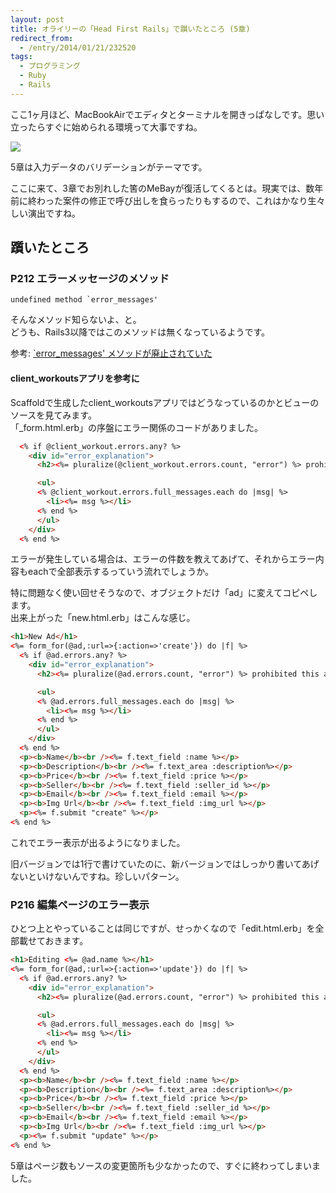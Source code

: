 ```yaml
---
layout: post
title: オライリーの「Head First Rails」で躓いたところ (5章)
redirect_from: 
  - /entry/2014/01/21/232520
tags:
  - プログラミング
  - Ruby
  - Rails
---
```


ここ1ヶ月ほど、MacBookAirでエディタとターミナルを開きっぱなしです。思い立ったらすぐに始められる環境って大事ですね。

<a href="https://www.amazon.co.jp/First-Rails-%E2%80%95%E9%A0%AD%E3%81%A8%E3%81%8B%E3%82%89%E3%81%A0%E3%81%A7%E8%A6%9A%E3%81%88%E3%82%8BRails%E3%81%AE%E5%9F%BA%E6%9C%AC-David-Griffiths/dp/4873114381/ref=as_li_ss_il?ie=UTF8&qid=1515597257&sr=8-1&keywords=Head+First+Rails&linkCode=li2&tag=honeniq0b-22&linkId=0d1e55c54cbc1109c0515719c8f0bb33" target="_blank"><img border="0" src="//ws-fe.amazon-adsystem.com/widgets/q?_encoding=UTF8&ASIN=4873114381&Format=_SL160_&ID=AsinImage&MarketPlace=JP&ServiceVersion=20070822&WS=1&tag=honeniq0b-22" ></a><img src="https://ir-jp.amazon-adsystem.com/e/ir?t=honeniq0b-22&l=li2&o=9&a=4873114381" width="1" height="1" border="0" alt="" style="border:none !important; margin:0px !important;" />

5章は入力データのバリデーションがテーマです。

ここに来て、3章でお別れした筈のMeBayが復活してくるとは。現実では、数年前に終わった案件の修正で呼び出しを食らったりもするので、これはかなり生々しい演出ですね。


## 躓いたところ

### P212 エラーメッセージのメソッド

```
undefined method `error_messages'
```

そんなメソッド知らないよ、と。  
どうも、Rails3以降ではこのメソッドは無くなっているようです。

参考: [`error_messages' メソッドが廃止されていた](http://ameblo.jp/bewasbeen/entry-11468517401.html)

#### client_workoutsアプリを参考に

Scaffoldで生成したclient_workoutsアプリではどうなっているのかとビューのソースを見てみます。  
「_form.html.erb」の序盤にエラー関係のコードがありました。

```html
  <% if @client_workout.errors.any? %>
    <div id="error_explanation">
      <h2><%= pluralize(@client_workout.errors.count, "error") %> prohibited this client_workout from being saved:</h2>

      <ul>
      <% @client_workout.errors.full_messages.each do |msg| %>
        <li><%= msg %></li>
      <% end %>
      </ul>
    </div>
  <% end %>
```

エラーが発生している場合は、エラーの件数を教えてあげて、それからエラー内容もeachで全部表示するっていう流れでしょうか。

特に問題なく使い回せそうなので、オブジェクトだけ「ad」に変えてコピペします。  
出来上がった「new.html.erb」はこんな感じ。

```html
<h1>New Ad</h1>
<%= form_for(@ad,:url=>{:action=>'create'}) do |f| %>
  <% if @ad.errors.any? %>
    <div id="error_explanation">
      <h2><%= pluralize(@ad.errors.count, "error") %> prohibited this ad from being saved:</h2>

      <ul>
      <% @ad.errors.full_messages.each do |msg| %>
        <li><%= msg %></li>
      <% end %>
      </ul>
    </div>
  <% end %>
  <p><b>Name</b><br /><%= f.text_field :name %></p>
  <p><b>Description</b><br /><%= f.text_area :description%></p>
  <p><b>Price</b><br /><%= f.text_field :price %></p>
  <p><b>Seller</b><br /><%= f.text_field :seller_id %></p>
  <p><b>Email</b><br /><%= f.text_field :email %></p>
  <p><b>Img Url</b><br /><%= f.text_field :img_url %></p>
  <p><%= f.submit "create" %></p>
<% end %>
```

これでエラー表示が出るようになりました。

旧バージョンでは1行で書けていたのに、新バージョンではしっかり書いてあげないといけないんですね。珍しいパターン。


### P216 編集ページのエラー表示

ひとつ上とやっていることは同じですが、せっかくなので「edit.html.erb」を全部載せておきます。

```html
<h1>Editing <%= @ad.name %></h1>
<%= form_for(@ad,:url=>{:action=>'update'}) do |f| %>
  <% if @ad.errors.any? %>
    <div id="error_explanation">
      <h2><%= pluralize(@ad.errors.count, "error") %> prohibited this ad from being saved:</h2>

      <ul>
      <% @ad.errors.full_messages.each do |msg| %>
        <li><%= msg %></li>
      <% end %>
      </ul>
    </div>
  <% end %>
  <p><b>Name</b><br /><%= f.text_field :name %></p>
  <p><b>Description</b><br /><%= f.text_area :description%></p>
  <p><b>Price</b><br /><%= f.text_field :price %></p>
  <p><b>Seller</b><br /><%= f.text_field :seller_id %></p>
  <p><b>Email</b><br /><%= f.text_field :email %></p>
  <p><b>Img Url</b><br /><%= f.text_field :img_url %></p>
  <p><%= f.submit "update" %></p>
<% end %>
```

5章はページ数もソースの変更箇所も少なかったので、すぐに終わってしまいました。  
